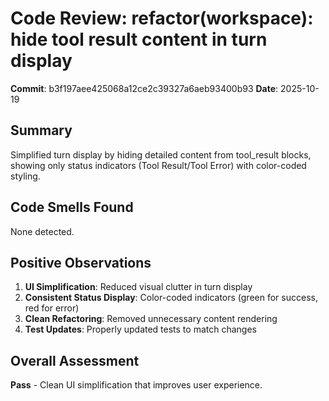 # Code Review: refactor(workspace): hide tool result content in turn display

**Commit**: b3f197aee425068a12ce2c39327a6aeb93400b93
**Date**: 2025-10-19

## Summary
Simplified turn display by hiding detailed content from tool_result blocks, showing only status indicators (Tool Result/Tool Error) with color-coded styling.

## Code Smells Found

None detected.

## Positive Observations

1. **UI Simplification**: Reduced visual clutter in turn display
2. **Consistent Status Display**: Color-coded indicators (green for success, red for error)
3. **Clean Refactoring**: Removed unnecessary content rendering
4. **Test Updates**: Properly updated tests to match changes

## Overall Assessment
**Pass** - Clean UI simplification that improves user experience.
